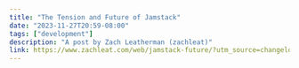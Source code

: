 ```yaml
---
title: "The Tension and Future of Jamstack"
date: "2023-11-27T20:59-08:00"
tags: ["development"]
description: "A post by Zach Leatherman (zachleat)"
link: https://www.zachleat.com/web/jamstack-future/?utm_source=changelog-news
---
```

